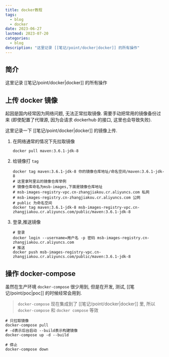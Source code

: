 ```yaml
---
title: docker教程
tags:
  - blog
  - docker
date: 2023-06-27
lastmod: 2023-07-20
categories:
  - blog
description: "这里记录 [[笔记/point/docker|docker]] 的所有操作"
---
```


## 简介

这里记录 [[笔记/point/docker|docker]] 的所有操作

## 上传 docker 镜像

起因是国内经常因为网络问题, 无法正常拉取镜像. 需要手动把常用的镜像备份过来 (即使配置了代理源, 因为会请求 dockerhub 的接口, 这里也会导致失败).

这里记录一下 [[笔记/point/docker|docker]] 的镜像上传.

1. 在网络通常的情况下先拉取镜像

   ```shell
   docker pull maven:3.6.1-jdk-8
   ```

2. 给镜像打 `tag`

   ```shell
   docker tag maven:3.6.1-jdk-8 你的镜像仓库地址/命名空间/maven:3.6.1-jdk-8
   # 这里拿阿里云的镜像仓库举例
   # 镜像仓库命名为msb-images,下面是镜像仓库地址
   # msb-images-registry-vpc.cn-zhangjiakou.cr.aliyuncs.com 私网
   # msb-images-registry.cn-zhangjiakou.cr.aliyuncs.com 公网
   # public 为命名空间
   docker tag maven:3.6.1-jdk-8 msb-images-registry-vpc.cn-zhangjiakou.cr.aliyuncs.com/public/maven:3.6.1-jdk-8
   ```

3. 登录,推送镜像

   ```shell
   # 登录
   docker login --username=用户名 -p 密码 msb-images-registry.cn-zhangjiakou.cr.aliyuncs.com
   # 推送
   docker push msb-images-registry-vpc.cn-zhangjiakou.cr.aliyuncs.com/public/maven:3.6.1-jdk-8
   ```

## 操作 docker-compose

虽然在生产环境 `docker-compose` 很少用到, 但是在开发, 测试, [[笔记/point/poc|poc]] 的时候经常会用到.

> `docker-compose` 现在集成到了 [[笔记/point/docker|docker]] 里, 所以 `docker-compose` 和 `docker compose` 等效

```shell
# 只拉取镜像
docker-compose pull
# -d表示后台启动 --build表示构建镜像
docker-compose up -d --build

# 停止
docker-compose down
```
